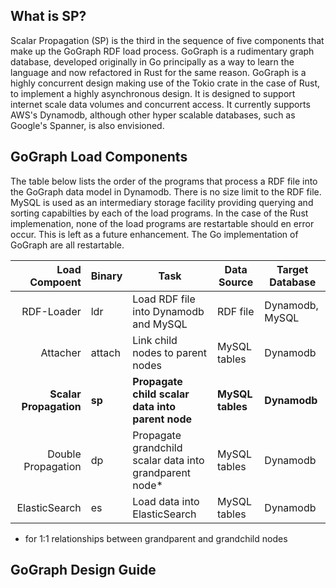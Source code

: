 ## What is SP?

Scalar Propagation (SP) is the third in the sequence of five components that make up the GoGraph RDF load process. GoGraph is a rudimentary graph database, developed originally in Go principally as a way to learn the language and now refactored in Rust for the same reason. GoGraph is a highly concurrent design making use of the Tokio crate in the case of Rust, to implement a highly asynchronous design. It is designed to support internet scale data volumes and concurrent access. It currently supports AWS's Dynamodb, although other hyper scalable databases, such as Google's Spanner, is also envisioned. 

## GoGraph Load Components

The table below lists the order of the programs that process a RDF file into the GoGraph data model in Dynamodb. There is no size limit to the RDF file. MySQL is used as an intermediary storage facility providing querying and sorting capabilties by each of the load programs. In the case of the Rust implemenation, none of the load programs are restartable should en error occur.  This is left as a future enhancement. The Go implementation of GoGraph are all restartable.

| Load Compoent          | Binary      |  Task                                                   |  Data Source           | Target Database |
|-----------------------:|-------------|---------------------------------------------------------|------------------------|-----------------|
|  RDF-Loader            |   ldr       | Load RDF file into Dynamodb and MySQL                   |  RDF file              | Dynamodb, MySQL |
|  Attacher              |   attach    | Link child nodes to parent nodes                        |  MySQL tables          | Dynamodb        |
|  __Scalar Propagation__    |   __sp__        | __Propagate child scalar data into parent node__            |  __MySQL tables__          | __Dynamodb__        |
|  Double Propagation    |   dp        | Propagate grandchild scalar data into grandparent node* |  MySQL tables          | Dynamodb        |
|  ElasticSearch         |   es        | Load data into ElasticSearch                 |  MySQL tables          | Dynamodb        |


* for 1:1 relationships between grandparent and grandchild nodes

## GoGraph Design Guide 

